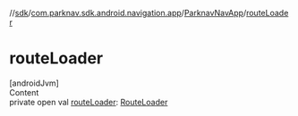 //[sdk](../../../index.md)/[com.parknav.sdk.android.navigation.app](../index.md)/[ParknavNavApp](index.md)/[routeLoader](route-loader.md)



# routeLoader  
[androidJvm]  
Content  
private open val [routeLoader](route-loader.md): [RouteLoader](../../com.parknav.sdk.android.navigation/-route-loader/index.md)  



